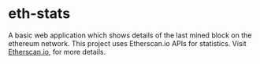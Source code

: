 # eth-stats
A basic web application which shows details of the last mined block on the ethereum network.
This project uses Etherscan.io APIs for statistics.
Visit [Etherscan.io](https://etherscan.io/), for more details.
